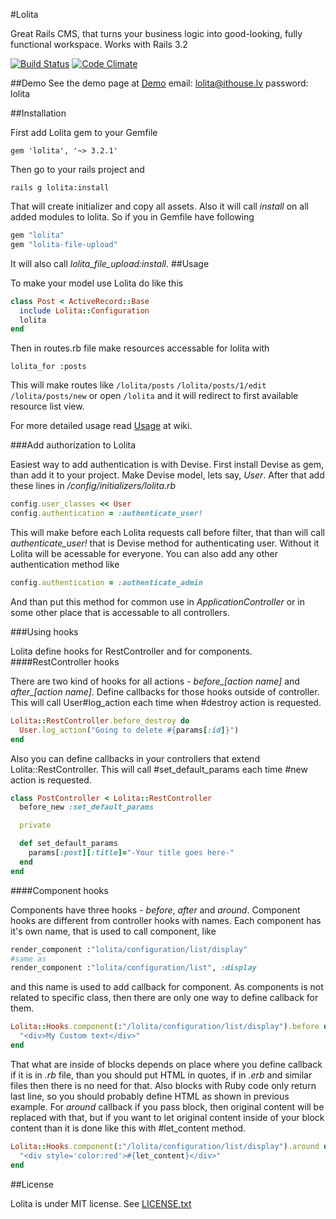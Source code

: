 #Lolita

Great Rails CMS, that turns your business logic into good-looking, fully functional workspace.
Works with Rails 3.2

[![Build Status](https://travis-ci.org/ithouse/lolita.png)](https://travis-ci.org/ithouse/lolita) [![Code Climate](https://codeclimate.com/github/ithouse/lolita.png)](https://codeclimate.com/github/ithouse/lolita)

##Demo
See the demo page at [Demo](http://lolita-demo.ithouse.lv/lolita)
email: lolita@ithouse.lv
password: lolita

##Installation

First add Lolita gem to your Gemfile

    gem 'lolita', '~> 3.2.1'

Then go to your rails project and

    rails g lolita:install

That will create initializer and copy all assets.
Also it will call *install* on all added modules to lolita.
So if you in Gemfile have following

```ruby
gem "lolita"
gem "lolita-file-upload"
```

It will also call *lolita_file_upload:install*.
##Usage

To make your model use Lolita do like this

```ruby
class Post < ActiveRecord::Base
  include Lolita::Configuration
  lolita
end
```

Then in routes.rb file make resources accessable for lolita with

    lolita_for :posts
This will make routes like
  `/lolita/posts`
  `/lolita/posts/1/edit`
  `/lolita/posts/new`
or open `/lolita` and it will redirect to first available resource list view.

For more detailed usage read [Usage](https://github.com/ithouse/lolita/wiki/Usage) at wiki.

###Add authorization to Lolita

Easiest way to add authentication is with Devise. First install Devise as gem, than add it to your project.
Make Devise model, lets say, *User*. After that add these lines in */config/initializers/lolita.rb*

```ruby
config.user_classes << User
config.authentication = :authenticate_user!
```

This will make before each Lolita requests call before filter, that than will call *authenticate_user!*
that is Devise method for authenticating user. Without it Lolita will be acessable for everyone.
You can also add any other authentication method like

```ruby
config.authentication = :authenticate_admin
```

And than put this method for common use in *ApplicationController* or in some other place that is accessable
to all controllers.

###Using hooks

Lolita define hooks for RestController and for components.
####RestController hooks

There are two kind of hooks for all actions - *before_[action name]* and *after_[action name]*.
Define callbacks for those hooks outside of controller. This will call User#log_action each time when #destroy
action is requested.

```ruby
Lolita::RestController.before_destroy do
  User.log_action("Going to delete #{params[:id]}")
end
```

Also you can define callbacks in your controllers that extend Lolita::RestController. This will call #set\_default\_params
each time #new action is requested.

```ruby
class PostController < Lolita::RestController
  before_new :set_default_params

  private

  def set_default_params
    params[:post][:title]="-Your title goes here-"
  end
end
```

####Component hooks

Components have three hooks - *before*, *after* and *around*.
Component hooks are different from controller hooks with names. Each component has it's own name, that is used to
call component, like

```ruby
render_component :"lolita/configuration/list/display"
#same as
render_component :"lolita/configuration/list", :display
```

and this name is used to add callback for component. As components is not related to specific class, then there
are only one way to define callback for them.

```ruby
Lolita::Hooks.component(:"/lolita/configuration/list/display").before do
  "<div>My Custom text</div>"
end
```

That what are inside of blocks depends on place where you define callback if it is in _.rb_ file, than you
should put HTML in quotes, if in _.erb_ and similar files then there is no need for that. Also blocks with
Ruby code only return last line, so you should probably define HTML as shown in previous example.
For _around_ callback if you pass block, then original content will be replaced with that, but if you want
to let original content inside of your block content than it is done like this with #let_content method.

```ruby
Lolita::Hooks.component(:"/lolita/configuration/list/display").around do
  "<div style='color:red'>#{let_content}</div>"
end
```

##License

Lolita is under MIT license. See [LICENSE.txt](https://github.com/ithouse/lolita/blob/master/LICENSE.txt)
